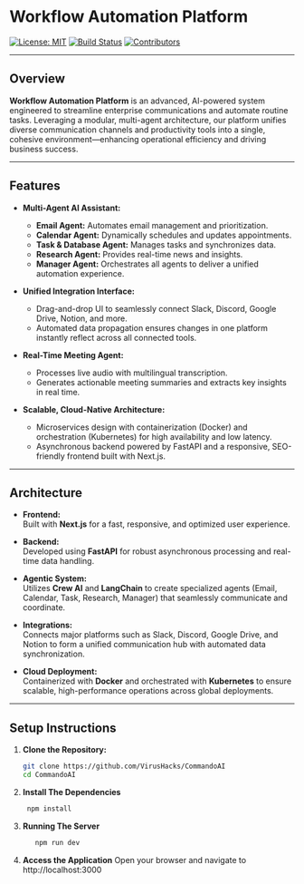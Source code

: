 # Workflow Automation Platform

[![License: MIT](https://img.shields.io/badge/License-MIT-yellow.svg)](LICENSE)
[![Build Status](https://img.shields.io/badge/build-passing-brightgreen.svg)](#)
[![Contributors](https://img.shields.io/badge/Contributors-5-blue.svg)](#)

---

## Overview

**Workflow Automation Platform** is an advanced, AI-powered system engineered to streamline enterprise communications and automate routine tasks. Leveraging a modular, multi-agent architecture, our platform unifies diverse communication channels and productivity tools into a single, cohesive environment—enhancing operational efficiency and driving business success.

---

## Features

- **Multi-Agent AI Assistant:**
  - **Email Agent:** Automates email management and prioritization.
  - **Calendar Agent:** Dynamically schedules and updates appointments.
  - **Task & Database Agent:** Manages tasks and synchronizes data.
  - **Research Agent:** Provides real-time news and insights.
  - **Manager Agent:** Orchestrates all agents to deliver a unified automation experience.

- **Unified Integration Interface:**
  - Drag-and-drop UI to seamlessly connect Slack, Discord, Google Drive, Notion, and more.
  - Automated data propagation ensures changes in one platform instantly reflect across all connected tools.

- **Real-Time Meeting Agent:**
  - Processes live audio with multilingual transcription.
  - Generates actionable meeting summaries and extracts key insights in real time.

- **Scalable, Cloud-Native Architecture:**
  - Microservices design with containerization (Docker) and orchestration (Kubernetes) for high availability and low latency.
  - Asynchronous backend powered by FastAPI and a responsive, SEO-friendly frontend built with Next.js.

---

## Architecture

- **Frontend:**  
  Built with **Next.js** for a fast, responsive, and optimized user experience.

- **Backend:**  
  Developed using **FastAPI** for robust asynchronous processing and real-time data handling.

- **Agentic System:**  
  Utilizes **Crew AI** and **LangChain** to create specialized agents (Email, Calendar, Task, Research, Manager) that seamlessly communicate and coordinate.

- **Integrations:**  
  Connects major platforms such as Slack, Discord, Google Drive, and Notion to form a unified communication hub with automated data synchronization.

- **Cloud Deployment:**  
  Containerized with **Docker** and orchestrated with **Kubernetes** to ensure scalable, high-performance operations across global deployments.

---

## Setup Instructions

1. **Clone the Repository:**
   ```bash
   git clone https://github.com/VirusHacks/CommandoAI
   cd CommandoAI
   ```
2. **Install The Dependencies**
   ```bash
    npm install  
    ```
3. **Running The Server**
   ```bash
      npm run dev
    ```
4. **Access the Application**
 Open your browser and navigate to http://localhost:3000

